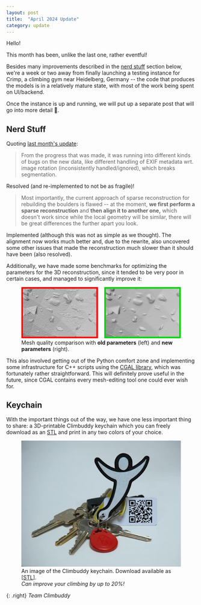 ```yaml
---
layout: post
title:  "April 2024 Update"
category: update
---
```


Hello!

This month has been, unlike the last one, rather eventful!

Besides many improvements described in the [nerd stuff](#nerd-stuff) section below, we're a week or two away from finally launching a testing instance for Crimp, a climbing gym near Heidelberg, Germany -- the code that produces the models is in a relatively mature state, with most of the work being spent on UI/backend.

Once the instance is up and running, we will put up a separate post that will go into more detail 🙂.

## Nerd Stuff

Quoting [last month's update](/march-2024-update/):

> From the progress that was made, it was running into different kinds of bugs on the new data, like different handling of EXIF metadata wrt. image rotation (inconsistently handled/ignored), which breaks segmentation.

Resolved (and re-implemented to not be as fragile)!

> Most importantly, the current approach of sparse reconstruction for rebuilding the boulders is flawed -- at the moment, **we first perform a sparse reconstruction** and **then align it to another one,** which doesn't work since while the local geometry will be similar, there will be great differences the further apart you look.

Implemented (although this was not as simple as we thought).
The alignment now works much better and, due to the rewrite, also uncovered some other issues that made the reconstruction much slower than it should have been (also resolved).

Additionally, we have made some benchmarks for optimizing the parameters for the 3D reconstruction, since it tended to be very poor in certain cases, and managed to significantly improve it:

<figure class="center standout">
  <img src="/assets/2024-04-benchmarks.webp" alt="Image of mesh quality with old and new parameters.">
  <figcaption>Mesh quality comparison with <strong>old parameters</strong> (left) and <strong>new parameters</strong> (right).</figcaption>
</figure>

This also involved getting out of the Python comfort zone and implementing some infrastructure for C++ scripts using the [CGAL library](https://www.cgal.org/), which was fortunately rather straightforward. This will definitely prove useful in the future, since CGAL contains every mesh-editing tool one could ever wish for.


## Keychain

With the important things out of the way, we have one less important thing to share: a 3D-printable Climbuddy keychain which you can freely download as an [STL](/assets/2024-04-keychain.stl) and print in any two colors of your choice.

<figure class="center standout">
  <img src="/assets/2024-04-keychain.webp" alt="An image of the Climbuddy keychain.">
  <figcaption>An image of the Climbuddy keychain. Download available as [<a href="/assets/2024-04-keychain.stl">STL</a>].<br><em>Can improve your climbing by up to 20%!</em></figcaption>
</figure>

{: .right}
_Team Climbuddy_


